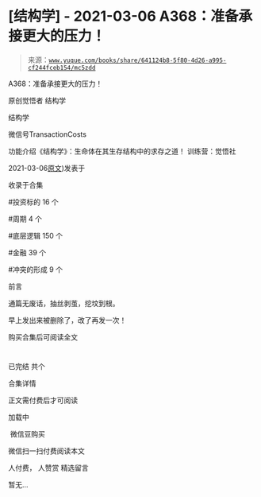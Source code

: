 # [结构学] - 2021-03-06 A368：准备承接更大的压力！

> 来源：[`www.yuque.com/books/share/641124b8-5f80-4d26-a995-cf244fceb154/mc5zdd`](https://www.yuque.com/books/share/641124b8-5f80-4d26-a995-cf244fceb154/mc5zdd)



A368：准备承接更大的压力！ 

原创觉悟者 结构学 

结构学 

微信号TransactionCosts 

功能介绍《结构学》：生命体在其生存结构中的求存之道！ 训练营：觉悟社 

2021-03-06[原文](https://mp.weixin.qq.com/s?__biz=MzIzMDYwOTM0Mg==&mid=2247485369&idx=1&sn=2667c5f16cee9442898e6e5841394ceb&chksm=e8b19f68dfc6167e4e104d37c61b859327f4b8ce37941da84bd412d3e27bb4a51c7dee8e1a7a#rd))发表于 

收录于合集 

#投资标的 16 个 

#周期 4 个 

#底层逻辑 150 个 

#金融 39 个 

#冲突的形成 9 个 

前言 

通篇无废话，抽丝剥茧，挖坟到根。 

早上发出来被删除了，改了再发一次！ 

购买合集后可阅读全文 

# 

已完结 共个 

合集详情 

正文需付费后才可阅读 

加载中 

 微信豆购买 

微信扫一扫付费阅读本文 

人付费， 人赞赏 <ne-h3 id="qy8IB" data-lake-id="qy8IB"><ne-heading-ext><ne-heading-anchor></ne-heading-anchor><ne-heading-fold></ne-heading-fold></ne-heading-ext><ne-heading-content>精选留言</ne-heading-content></ne-h3> 

暂无...